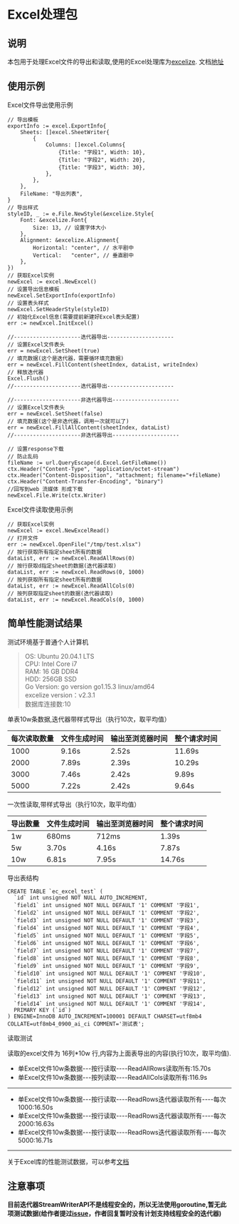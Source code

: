 # Excel处理包

## 说明

本包用于处理Excel文件的导出和读取,使用的Excel处理库为[excelize](https://github.com/xuri/excelize). 文档[地址](https://xuri.me/excelize/zh-hans/)

## 使用示例

Excel文件导出使用示例
````
// 导出模板
exportInfo := excel.ExportInfo{
    Sheets: []excel.SheetWriter{
        {
            Columns: []excel.Columns{
                {Title: "字段1", Width: 10},
                {Title: "字段2", Width: 20},
                {Title: "字段3", Width: 30},
            },
        },
    },
    FileName: "导出列表",
}
// 导出样式
styleID, _ := e.File.NewStyle(&excelize.Style{
    Font: &excelize.Font{
        Size: 13, // 设置字体大小
    },
    Alignment: &excelize.Alignment{
        Horizontal: "center", // 水平剧中
        Vertical:   "center", // 垂直剧中
    },
})
// 获取Excel实例
newExcel := excel.NewExcel()
// 设置导出信息模板
newExcel.SetExportInfo(exportInfo)
// 设置表头样式
newExcel.SetHeaderStyle(styleID)
// 初始化Excel信息(需要提前新建好Excel表头配置)
err := newExcel.InitExcel()

//---------------------迭代器导出---------------------
// 设置Excel文件表头
err = newExcel.SetSheet(true)
// 填充数据(这个是迭代器，需要循环填充数据)
err = newExcel.FillContent(sheetIndex, dataList, writeIndex)
// 释放迭代器
Excel.Flush()
//---------------------迭代器导出---------------------

//---------------------非迭代器导出---------------------
// 设置Excel文件表头
err = newExcel.SetSheet(false)
// 填充数据(这个是非迭代器，调用一次就可以了)
err = newExcel.FillAllContent(sheetIndex, dataList)
//---------------------非迭代器导出---------------------

// 设置response下载
// 防止乱码
fileName := url.QueryEscape(d.Excel.GetFileName())
ctx.Header("Content-Type", "application/octet-stream")
ctx.Header("Content-Disposition", "attachment; filename="+fileName)
ctx.Header("Content-Transfer-Encoding", "binary")
//回写到web 流媒体 形成下载
newExcel.File.Write(ctx.Writer)
````

Excel文件读取使用示例
````
// 获取Excel实例
newExcel := excel.NewExcelRead()
// 打开文件
err := newExcel.OpenFile("/tmp/test.xlsx")
// 按行获取所有指定sheet所有的数据
dataList, err := newExcel.ReadAllRows(0)
// 按行获取d指定sheet的数据(迭代器读取)
dataList, err := newExcel.ReadRows(0, 1000)
// 按列获取所有指定sheet所有的数据
dataList, err := newExcel.ReadAllCols(0)
// 按列获取指定sheet的数据(迭代器读取)
dataList, err := newExcel.ReadCols(0, 1000)
````

## 简单性能测试结果
测试环境基于普通个人计算机
> OS: Ubuntu 20.04.1 LTS  
> CPU: Intel Core i7  
> RAM: 16 GB DDR4  
> HDD: 256GB SSD    
> Go Version: go version go1.15.3 linux/amd64  
> excelize version：v2.3.1  
> 数据库连接数:10  

单表10w条数据,迭代器带样式导出（执行10次，取平均值）

| 每次读取数量 | 文件生成时间 | 输出至浏览器时间 | 整个请求时间 |
|--------|--------|----------|--------|
| 1000   | 9.16s  | 2.52s    | 11.69s |
| 2000   | 7.89s  | 2.39s    | 10.29s |
| 3000   | 7.46s  | 2.42s    | 9.89s  |
| 5000   | 7.22s  | 2.42s    | 9.64s  |

一次性读取,带样式导出（执行10次，取平均值）

| 导出数量 | 文件生成时间 | 输出至浏览器时间 | 整个请求时间 |
|------|--------|----------|--------|
| 1w   | 680ms  | 712ms    | 1.39s  |
| 5w   | 3.70s  | 4.16s    | 7.87s  |
| 10w  | 6.81s  | 7.95s    | 14.76s |

导出表结构
```
CREATE TABLE `ec_excel_test` (
  `id` int unsigned NOT NULL AUTO_INCREMENT,
  `field1` int unsigned NOT NULL DEFAULT '1' COMMENT '字段1',
  `field2` int unsigned NOT NULL DEFAULT '1' COMMENT '字段2',
  `field3` int unsigned NOT NULL DEFAULT '1' COMMENT '字段3',
  `field4` int unsigned NOT NULL DEFAULT '1' COMMENT '字段4',
  `field5` int unsigned NOT NULL DEFAULT '1' COMMENT '字段5',
  `field6` int unsigned NOT NULL DEFAULT '1' COMMENT '字段6',
  `field7` int unsigned NOT NULL DEFAULT '1' COMMENT '字段7',
  `field8` int unsigned NOT NULL DEFAULT '1' COMMENT '字段8',
  `field9` int unsigned NOT NULL DEFAULT '1' COMMENT '字段9',
  `field10` int unsigned NOT NULL DEFAULT '1' COMMENT '字段10',
  `field11` int unsigned NOT NULL DEFAULT '1' COMMENT '字段11',
  `field12` int unsigned NOT NULL DEFAULT '1' COMMENT '字段12',
  `field13` int unsigned NOT NULL DEFAULT '1' COMMENT '字段13',
  `field14` int unsigned NOT NULL DEFAULT '1' COMMENT '字段14',
  PRIMARY KEY (`id`)
) ENGINE=InnoDB AUTO_INCREMENT=100001 DEFAULT CHARSET=utf8mb4 COLLATE=utf8mb4_0900_ai_ci COMMENT='测试表';
```

读取测试

读取的excel文件为 16列*10w 行,内容为上面表导出的内容(执行10次，取平均值).

* 单Excel文件10w条数据---按行读取----ReadAllRows读取所有:15.70s
* 单Excel文件10w条数据---按列读取----ReadAllCols读取所有:116.9s
---
* 单Excel文件10w条数据---按行读取----ReadRows迭代器读取所有----每次1000:16.50s
* 单Excel文件10w条数据---按行读取----ReadRows迭代器读取所有----每次2000:16.63s
* 单Excel文件10w条数据---按行读取----ReadRows迭代器读取所有----每次5000:16.71s
---

关于Excel库的性能测试数据，可以参考[文档](https://xuri.me/excelize/zh-hans/performance.html)

## 注意事项

**目前迭代器StreamWriterAPI不是线程安全的，所以无法使用goroutine,暂无此项测试数据(给作者提过[issue][1]，作者回复暂时没有计划支持线程安全的迭代器)**

[1]: https://github.com/xuri/excelize/issues/730